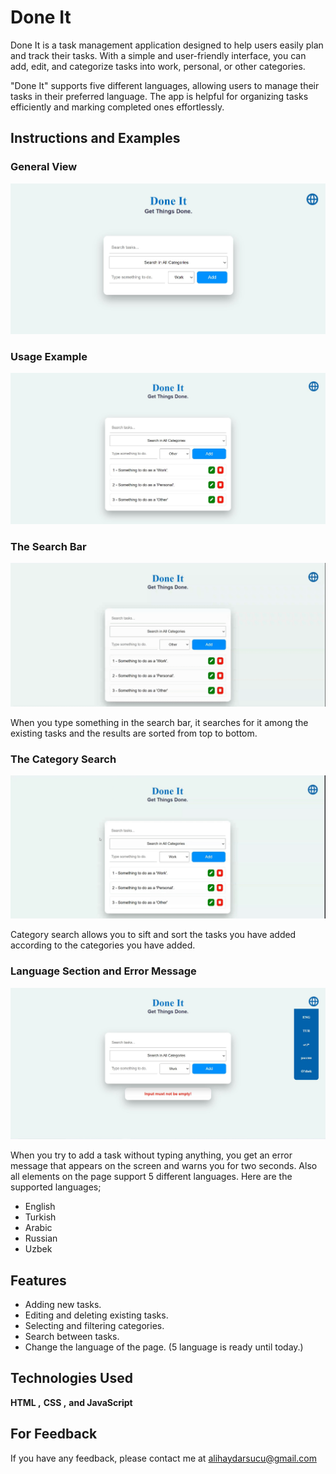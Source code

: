 
# Done It

Done It is a task management application designed to help users easily plan and track their tasks. With a simple and user-friendly interface, you can add, edit, and categorize tasks into work, personal, or other categories. 

"Done It" supports five different languages, allowing users to manage their tasks in their preferred language. The app is helpful for organizing tasks efficiently and marking completed ones effortlessly.

## Instructions and Examples

### General View

![General View of "Done It"](Readme_Files/first_photo.JPG)


### Usage Example

![Usage Example](Readme_Files/second_photo.JPG)


### The Search Bar

![Operation of the search bar](Readme_Files/third_gif.gif)

When you type something in the search bar, it searches for it among the existing tasks and the results are sorted from top to bottom.


### The Category Search

![Operation of the categries section](Readme_Files/fourth_gif.gif)

Category search allows you to sift and sort the tasks you have added according to the categories you have added.


### Language Section and Error Message

![Language Section and Error Message](Readme_Files/Bonus_LangaugeSelector_and_Error_Message.JPG)

When you try to add a task without typing anything, you get an error message that appears on the screen and warns you for two seconds. 
Also all elements on the page support 5 different languages.
Here are the supported languages;
- English
- Turkish
- Arabic
- Russian
- Uzbek


  
## Features

- Adding new tasks.
- Editing and deleting existing tasks.
- Selecting and filtering categories.
- Search between tasks.
- Change the language of the page. (5 language is ready until today.)

  
## Technologies Used

**HTML ,**
**CSS ,**
**and JavaScript**

  
## For Feedback

If you have any feedback, please contact me at alihaydarsucu@gmail.com

  
